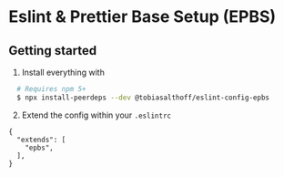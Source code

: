 # Eslint & Prettier Base Setup (EPBS)

## Getting started

1. Install everything with

```zsh
  # Requires npm 5+
  $ npx install-peerdeps --dev @tobiasalthoff/eslint-config-epbs
```

2. Extend the config within your `.eslintrc`

```
{
  "extends": [
    "epbs",
  ],
}
```